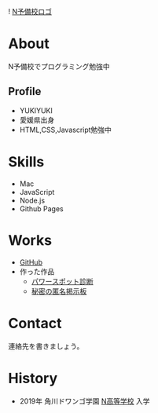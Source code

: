 ! [N予備校ロゴ](N予備校ロゴ.png)

# About
N予備校でプログラミング勉強中

## Profile
- YUKIYUKI
- 愛媛県出身
- HTML,CSS,Javascript勉強中

# Skills
- Mac
- JavaScript
- Node.js
- Github Pages

# Works
- [GitHub](https://github.com/YUKIYUKI2020)
- 作った作品
  - [パワースポット診断](作品1のURL)
  - [秘密の匿名掲示板](https://mighty-mesa-45984.herokuapp.com/posts)

# Contact
連絡先を書きましょう。

# History
- 2019年 角川ドワンゴ学園 [N高等学校](URL) 入学
